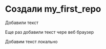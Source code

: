 # Создали my_first_repo 

Добавили текст

Еще раз добавили текст чере веб браузер

Добавим текст локально
